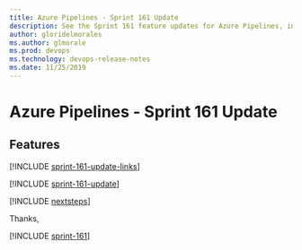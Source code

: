 ```yaml
---
title: Azure Pipelines - Sprint 161 Update
description: See the Sprint 161 feature updates for Azure Pipelines, including next steps.
author: gloridelmorales
ms.author: glmorale
ms.prod: devops
ms.technology: devops-release-notes
ms.date: 11/25/2019
---
```


# Azure Pipelines - Sprint 161 Update

## Features

[!INCLUDE [sprint-161-update-links](../_shared/pipelines/sprint-161-update-links.md)]

[!INCLUDE [sprint-161-update](../_shared/pipelines/sprint-161-update.md)]

[!INCLUDE [nextsteps](../_shared/nextsteps.md)]

Thanks,

[!INCLUDE [sprint-161](../_shared/signer/sprint-161.md)]
